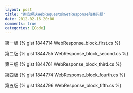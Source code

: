 ```yaml
---
layout: post
title: "彻底解决WebRequest的GetResponse阻塞问题"
date: 2012-02-16 20:00
comments: true
categories: [Code]
---
```

第一版
{% gist 1844714 WebResponse_block_first.cs %}
<!--more-->
第二版
{% gist 1844755 WebResponse_block_second.cs %}

第三版
{% gist 1844761 WebResponse_block_third.cs %}

第四版
{% gist 1844774 WebResponse_block_fourth.cs %}

第五版
{% gist 1844796 WebResponse_block_fifth.cs %}
